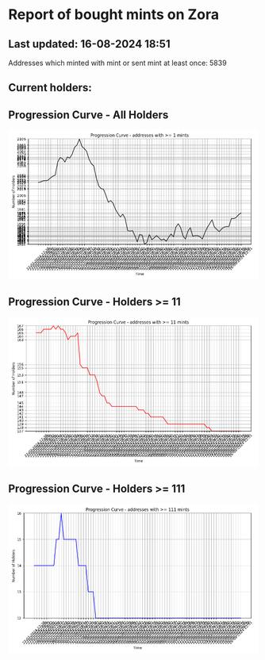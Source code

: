 # Report of bought mints on Zora
## Last updated: 16-08-2024 18:51
Addresses which minted with mint or sent mint at least once: 5839

## Current holders:

## Progression Curve - All Holders
![addresses with >= 1 mint](progression_curve_all.png)
## Progression Curve - Holders >= 11
![addresses with >= 11 mints](progression_curve_gt_11.png)
## Progression Curve - Holders >= 111
![addresses with >= 111 mints](progression_curve_gt_111.png)
